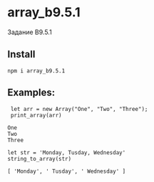# array_b9.5.1
Задание B9.5.1

## Install
```
npm i array_b9.5.1
```
## Examples: <br>
<code> let arr = new Array("One", "Two", "Three"); </code> <br>
<code> print_array(arr) </code>
```
One
Two
Three
```
<code>let str = 'Monday, Tusday, Wednesday'</code> <br>
<code>string_to_array(str)</code>
```
[ 'Monday', ' Tusday', ' Wednesday' ]
```
